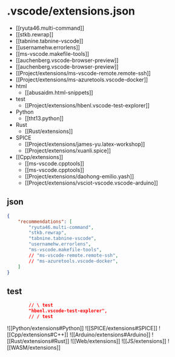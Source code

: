 # .vscode/extensions.json

- [[ryuta46.multi-command]]
- [[stkb.rewrap]]
- [[tabnine.tabnine-vscode]]
- [[usernamehw.errorlens]]
- [[ms-vscode.makefile-tools]]
- [[auchenberg.vscode-browser-preview]]
- [[auchenberg.vscode-browser-preview]]
- [[Project/extensions/ms-vscode-remote.remote-ssh]]
- [[Project/extensions/ms-azuretools.vscode-docker]]
- html
	- [[abusaidm.html-snippets]]
- test
    - [[Project/extensions/hbenl.vscode-test-explorer]]
- Python
	- [[tht13.python]]
- Rust
	- [[Rust/extensions]]
- SPICE
	- [[Project/extensions/james-yu.latex-workshop]]
	- [[Project/extensions/xuanli.spice]]
- [[Cpp/extensions]]
    - [[ms-vscode.cpptools]]
    - [[ms-vscode.cpptools]]
    - [[Project/extensions/daohong-emilio.yash]]
    - [[Project/extensions/vsciot-vscode.vscode-arduino]]

## json

```json
{
    "recommendations": [
        "ryuta46.multi-command",
        "stkb.rewrap",
        "tabnine.tabnine-vscode",
		"usernamehw.errorlens",
		"ms-vscode.makefile-tools",
        // "ms-vscode-remote.remote-ssh",
        // "ms-azuretools.vscode-docker",
    ]
}
```

## test

```json
        // \ test
        "hbenl.vscode-test-explorer",
        // / test
```

![[Python/extensions#Python]]
![[SPICE/extensions#SPICE]]
![[Cpp/extensions#C++]]
![[Arduino/extensions#Arduino]]
![[Rust/extensions#Rust]]
![[Web/extensions]]
![[JS/extensions]]
![[WASM/extensions]]
